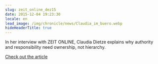 ```yaml
---
slug: zeit_online_dez15
date: 2015-12-04 19:23:30
locale: en
lead_image: /img/chronicle/news/Claudia_im_buero.webp
hideHeaderTitle: true
---
```


In her interview with ZEIT ONLINE, Claudia Dietze explains why authority and responsibility need ownership, not hierarchy.

[Check out the article](http://www.zeit.de/karriere/beruf/2015-12/mitarbeiterfuehrung-hierarchie-autoritaet)


